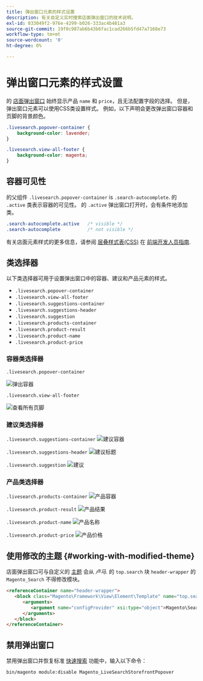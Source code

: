 ```yaml
---
title: 弹出窗口元素的样式设置
description: 有关自定义实时搜索店面弹出窗口的技术说明。
exl-id: 033049f2-976e-4299-b026-333ac4b481a3
source-git-commit: 19f0c987ab6b43b6fac1cad266b5fd47a7168e73
workflow-type: tm+mt
source-wordcount: '0'
ht-degree: 0%

---
```


# 弹出窗口元素的样式设置

的 [店面弹出窗口](storefront-popover.md) 始终显示产品 `name` 和 `price`，且无法配置字段的选择。 但是，弹出窗口元素可以使用CSS类设置样式。 例如，以下声明会更改弹出窗口容器和页脚的背景颜色。

```css
.livesearch.popover-container {
    background-color: lavender;
}

.livesearch.view-all-footer {
    background-color: magenta;
}
```

## 容器可见性

的父组件 `.livesearch.popover-container` is `.search-autocomplete`.  的 `.active` 类表示容器的可见性。 的 `.active` 弹出窗口打开时，会有条件地添加类。

```css
.search-autocomplete.active   /* visible */
.search-autocomplete          /* not visible */
```

有关店面元素样式的更多信息，请参阅 [层叠样式表(CSS)](https://devdocs.magento.com/guides/v2.4/frontend-dev-guide/css-topics/css-overview.html) 在 [前端开发人员指南](https://devdocs.magento.com/guides/v2.4/frontend-dev-guide/bk-frontend-dev-guide.html).

## 类选择器

以下类选择器可用于设置弹出窗口中的容器、建议和产品元素的样式。

* `.livesearch.popover-container`
* `.livesearch.view-all-footer`
* `.livesearch.suggestions-container`
* `.livesearch.suggestions-header`
* `.livesearch.suggestion`
* `.livesearch.products-container`
* `.livesearch.product-result`
* `.livesearch.product-name`
* `.livesearch.product-price`

### 容器类选择器

`.livesearch.popover-container`

![弹出容器](assets/livesearch-popover-container.png)

`.livesearch.view-all-footer`

![查看所有页脚](assets/livesearch-view-all-footer.png)

### 建议类选择器

`.livesearch.suggestions-container`
![建议容器](assets/livesearch-suggestions-container.png)

`.livesearch.suggestions-header`
![建议标题](assets/livesearch-suggestions-header.png)

`.livesearch.suggestion`
![建议](assets/livesearch-suggestion.png)

### 产品类选择器

`.livesearch.products-container`
![产品容器](assets/livesearch-product-container.png)

`.livesearch.product-result`
![产品结果](assets/livesearch-product-result.png)

`.livesearch.product-name`
![产品名称](assets/livesearch-product-name.png)

`.livesearch.product-price`
![产品价格](assets/livesearch-product-price.png)

## 使用修改的主题 {#working-with-modified-theme}

店面弹出窗口可与自定义的 [主题](https://devdocs.magento.com/guides/v2.3/frontend-dev-guide/themes/theme-overview.html) 会从 *卢马*. 的 `top.search` 块 `header-wrapper` 的 `Magento_Search` 不得修改模块。

```html
<referenceContainer name="header-wrapper">
   <block class="Magento\Framework\View\Element\Template" name="top.search" as="topSearch" template="Magento_Search::form.mini.phtml">
      <arguments>
         <argument name="configProvider" xsi:type="object">Magento\Search\ViewModel\ConfigProvider</argument>
      </arguments>
   </block>
</referenceContainer>
```

## 禁用弹出窗口

禁用弹出窗口并恢复标准 [快速搜索](https://docs.magento.com/user-guide/catalog/search-quick.html) 功能中，输入以下命令：

```bash
bin/magento module:disable Magento_LiveSearchStorefrontPopover
```
